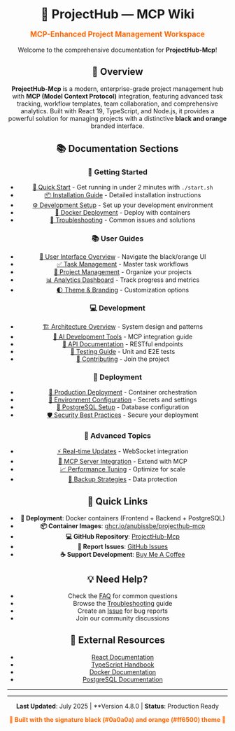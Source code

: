 <div align="center">

# 🚀 ProjectHub — MCP Wiki

<p style="font-size: 1.2em; color: #ff6500; font-weight: bold;">
MCP-Enhanced Project Management Workspace
</p>

Welcome to the comprehensive documentation for **ProjectHub-Mcp**!

## 🌟 Overview

**ProjectHub-Mcp** is a modern, enterprise-grade project management hub with **MCP (Model Context Protocol)** integration, featuring advanced task tracking, workflow templates, team collaboration, and comprehensive analytics. Built with React 19, TypeScript, and Node.js, it provides a powerful solution for managing projects with a distinctive **black and orange** branded interface.

## 📚 Documentation Sections

### 🎯 Getting Started
- [🚀 Quick Start](Installation-Guide) - Get running in under 2 minutes with `./start.sh`
- [📦 Installation Guide](Installation-Guide) - Detailed installation instructions
- [⚙️ Development Setup](Development-Setup) - Set up your development environment
- [🐳 Docker Deployment](Production-Deployment) - Deploy with containers
- [🔧 Troubleshooting](Troubleshooting) - Common issues and solutions

### 📚 User Guides
- [🎨 User Interface Overview](User-Interface-Overview) - Navigate the black/orange UI
- [✅ Task Management](Task-Management) - Master task workflows
- [📁 Project Management](Project-Management) - Organize your projects
- [📊 Analytics Dashboard](Analytics-Dashboard) - Track progress and metrics
- [🌓 Theme & Branding](FAQ) - Customization options

### 💻 Development
- [🏗️ Architecture Overview](Architecture-Overview) - System design and patterns
- [🤖 AI Development Tools](AI-Development-Tools) - MCP integration guide
- [📡 API Documentation](API-Documentation) - RESTful endpoints
- [🧪 Testing Guide](Development-Setup#testing) - Unit and E2E tests
- [🤝 Contributing](https://github.com/anubissbe/ProjectHub-Mcp/blob/main/CONTRIBUTING.md) - Join the project

### 🚀 Deployment
- [🐳 Production Deployment](Production-Deployment) - Container orchestration
- [🔐 Environment Configuration](Installation-Guide#configuration) - Secrets and settings
- [💾 PostgreSQL Setup](Architecture-Overview#database) - Database configuration
- [🛡️ Security Best Practices](FAQ#security) - Secure your deployment

### 🔮 Advanced Topics
- [⚡ Real-time Updates](Architecture-Overview#websockets) - WebSocket integration
- [🔌 MCP Server Integration](AI-Development-Tools) - Extend with MCP
- [📈 Performance Tuning](Troubleshooting#performance) - Optimize for scale
- [💾 Backup Strategies](FAQ#backup) - Data protection

## 🚀 Quick Links

- **🐳 Deployment**: Docker containers (Frontend + Backend + PostgreSQL)
- **📦 Container Images**: [ghcr.io/anubissbe/projecthub-mcp](https://github.com/anubissbe/ProjectHub-Mcp/pkgs)
- **💻 GitHub Repository**: [ProjectHub-Mcp](https://github.com/anubissbe/ProjectHub-Mcp)
- **🐛 Report Issues**: [GitHub Issues](https://github.com/anubissbe/ProjectHub-Mcp/issues)
- **☕ Support Development**: [Buy Me A Coffee](https://www.buymeacoffee.com/anubissbe)

## 💡 Need Help?

- Check the [FAQ](FAQ) for common questions
- Browse the [Troubleshooting](Troubleshooting) guide
- Create an [Issue](https://github.com/anubissbe/ProjectHub-Mcp/issues) for bug reports
- Join our community discussions

## 🔗 External Resources

- [React Documentation](https://reactjs.org/docs)
- [TypeScript Handbook](https://www.typescriptlang.org/docs)
- [Docker Documentation](https://docs.docker.com)
- [PostgreSQL Documentation](https://postgresql.org/docs)

---

</div>

---

<div align="center">

**Last Updated**: July 2025 | **Version 4.8.0 | **Status**: Production Ready

<p style="color: #ff6500; font-weight: bold;">
🧡 Built with the signature black (#0a0a0a) and orange (#ff6500) theme 🧡
</p>

</div>